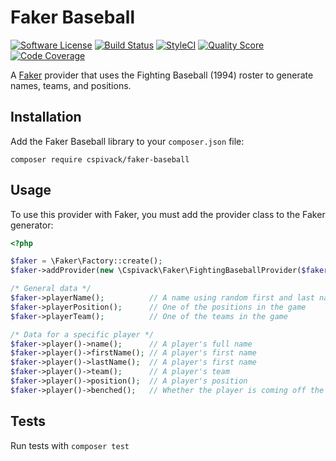 # Faker Baseball
[![Software License](https://img.shields.io/badge/license-MIT-brightgreen.svg?style=flat-square)](LICENSE.md)
[![Build Status](https://img.shields.io/travis/cspivack/faker-baseball/main.svg?style=flat-square)](https://travis-ci.org/cspivack/faker-baseball)
[![StyleCI](https://styleci.io/repos/432312645/shield)](https://styleci.io/repos/432312645)
[![Quality Score](https://img.shields.io/scrutinizer/g/cspivack/faker-baseball.svg?style=flat-square)](https://scrutinizer-ci.com/g/cspivack/faker-baseball)
[![Code Coverage](https://img.shields.io/scrutinizer/coverage/g/cspivack/faker-baseball/main.svg?style=flat-square)](https://scrutinizer-ci.com/g/cspivack/faker-baseball/?branch=main)



A [Faker](https://github.com/fakerphp/faker) provider that uses the Fighting Baseball (1994) roster to generate names, teams, and positions.


## Installation


Add the Faker Baseball library to your `composer.json` file:

```
composer require cspivack/faker-baseball
```

Usage
-----

To use this provider with Faker, you must add the provider class to the Faker generator:

```php
<?php

$faker = \Faker\Factory::create();
$faker->addProvider(new \Cspivack\Faker\FightingBaseballProvider($faker));

/* General data */
$faker->playerName();          // A name using random first and last names
$faker->playerPosition();      // One of the positions in the game
$faker->playerTeam();          // One of the teams in the game

/* Data for a specific player */
$faker->player()->name();      // A player's full name
$faker->player()->firstName(); // A player's first name
$faker->player()->lastName();  // A player's first name
$faker->player()->team();      // A player's team
$faker->player()->position();  // A player's position
$faker->player()->benched();   // Whether the player is coming off the bench or not (boolean)
```

Tests
-----

Run tests with `composer test`
